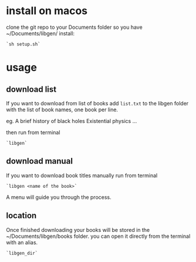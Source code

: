 # install on macos

clone the git repo to your Documents folder so you have ~/Documents/libgen/
install:

	`sh setup.sh`

# usage

## download list
If you want to download from list of books add `list.txt` to the libgen folder with the list of book names, one book per line. 

eg.
A brief history of black holes
Existential physics
...

then run from terminal

	`libgen`

## download manual
If you want to download book titles manually run from terminal

	`libgen <name of the book>`

A menu will guide you through the process.

## location
Once finished downloading your books will be stored in the ~/Documents/libgen/books folder. you can open it directly from the terminal with an alias.

	`libgen_dir`
